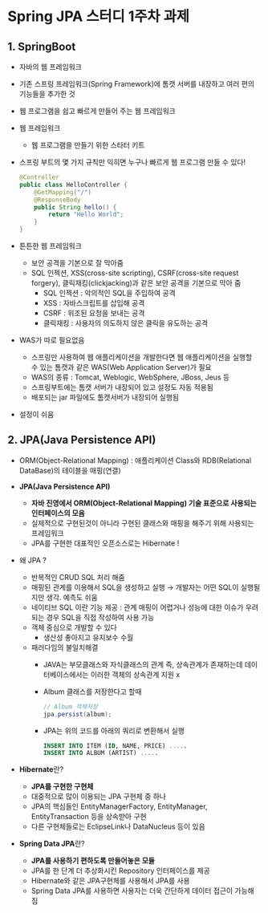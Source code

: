 # Spring JPA 스터디 1주차 과제

## 1. SpringBoot

- 자바의 웹 프레임워크
- 기존 스프링 프레임워크(Spring Framework)에 톰캣 서버를 내장하고 여러 편의 기능들을 추가한 것
- 웹 프로그램을 쉽고 빠르게 만들어 주는 웹 프레임워크
- 웹 프레임워크
    - 웹 프로그램을 만들기 위한 스타터 키트
- 스프링 부트의 몇 가지 규칙만 익히면 누구나 빠르게 웹 프로그램 만들 수 있다!
    
    ```java
    @Controller
    public class HelloController {
        @GetMapping("/")
        @ResponseBody
        public String hello() {
            return "Hello World";
        }
    }
    ```
    
- 튼튼한 웹 프레임워크
    - 보안 공격을 기본으로 잘 막아줌
    - SQL 인젝션, XSS(cross-site scripting), CSRF(cross-site request forgery), 클릭재킹(clickjacking)과 같은 보안 공격을 기본으로 막아 줌
        - SQL 인젝션 : 악의적인 SQL을 주입하여 공격
        - XSS : 자바스크립트를 삽입해 공격
        - CSRF : 위조된 요청을 보내는 공격
        - 클릭재킹 : 사용자의 의도하지 않은 클릭을 유도하는 공격
- WAS가 따로 필요없음
    - 스프링만 사용하여 웹 애플리케이션을 개발한다면 웹 애플리케이션을 실행할 수 있는 톰캣과 같은 WAS(Web Application Server)가 필요
    - WAS의 종류 : Tomcat, Weblogic, WebSphere, JBoss, Jeus 등
    - 스프링부트에는 톰캣 서버가 내장되어 있고 설정도 자동 적용됨
    - 배포되는 jar 파일에도 톰캣서버가 내장되어 실행됨
- 설정이 쉬움

## 2. JPA(Java Persistence API)

- ORM(Object-Relational Mapping) : 애플리케이션 Class와 RDB(Relational DataBase)의 테이블을 매핑(연결)
- **JPA(Java Persistence API)**
    - **자바 진영에서 ORM(Object-Relational Mapping) 기술 표준으로 사용되는 인터페이스의 모음**
    - 실제적으로 구현된것이 아니라 구현된 클래스와 매핑을 해주기 위해 사용되는 프레임워크
    - JPA를 구현한 대표적인 오픈소스로는 Hibernate !
- 왜 JPA ?
    - 반복적인 CRUD SQL 처리 해줌
    - 매핑된 관계를 이용해서 SQL을 생성하고 실행 → 개발자는 어떤 SQL이 실행될지만 생각. 예측도 쉬움
    - 네이티브 SQL 이란 기능 제공 : 관계 매핑이 어렵거나 성능에 대한 이슈가 우려되는 경우 SQL을 직접 작성하여 사용 가능
    - 객체 중심으로 개발할 수 있다
        - 생산성 좋아지고 유지보수 수월
    - 패러다임의 불일치해결
        - JAVA는 부모클래스와 자식클래스의 관계 즉, 상속관계가 존재하는데 데이터베이스에서는 이러한 객체의 상속관계 지원 x
        - Album 클래스를 저장한다고 할때
            
            ```java
            // Album 객체저장
            jpa.persist(album);
            ```
            
        - JPA는 위의 코드를 아래의 쿼리로 변환해서 실행
            
            ```sql
            INSERT INTO ITEM (ID, NAME, PRICE) .....
            INSERT INTO ALBUM (ARTIST) .....
            ```
            
- **Hibernate**란?
    - **JPA를 구현한 구현체**
    - 대중적으로 많이 이용되는 JPA 구현체 중 하나
    - JPA의 핵심들인 EntityManagerFactory, EntityManager, EntityTransaction 등을 상속받아 구현
    - 다른 구현체들로는 EclipseLink나 DataNucleus 등이 있음
- **Spring Data JPA**란?
    - **JPA를 사용하기 편하도록 만들어놓은 모듈**
    - JPA를 한 단계 더 추상화시킨 Repository 인터페이스를 제공
    - Hibernate와 같은 JPA구현체를 사용해서 JPA를 사용
    - Spring Data JPA를 사용하면 사용자는 더욱 간단하게 데이터 접근이 가능해짐

